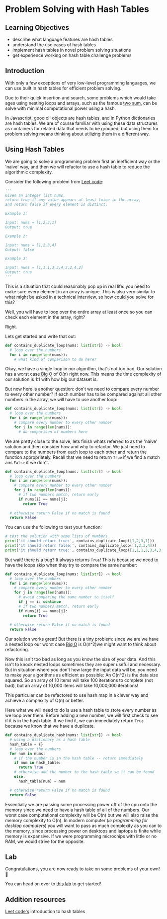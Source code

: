 # Problem Solving with Hash Tables

## Learning Objectives

* describe what language features are hash tables
* understand the use cases of hash tables
* implement hash tables in novel problem solving situations
* get experience working on hash table challenge problems

## Introduction

With only a few exceptions of very low-level programming languages, we can use built in hash tables for efficient problem solving. 

Due to their quick insertion and search, some problems which would take ages using nesting loops and arrays, such as the famous [two sum](https://leetcode.com/problems/two-sum/), can be solve with minimal computational power using a hash.

In Javascript, good ol' objects are hash tables, and in Python dictionaries are hash tables. We are of course familiar with using these data structures as containers for related data that needs to be grouped, but using them for problem solving means thinking about utilizing them in a different way.

## Using Hash Tables 

We are going to solve a programming problem first an inefficient way or the 'naive' way, and then we will refactor to use a hash table to reduce the algorithmic complexity.

Consider the following problem from [Leet code](https://leetcode.com/problems/contains-duplicate/):

```python
'''
Given an integer list nums, 
return true if any value appears at least twice in the array, 
and return false if every element is distinct.

Example 1:

Input: nums = [1,2,3,1]
Output: true

Example 2:

Input: nums = [1,2,3,4]
Output: false

Example 3:

Input: nums = [1,1,1,3,3,4,3,2,4,2]
Output: true
'''
```

This is a situation that could reasonably pop up in real life: you need to make sure every element in an array is unique. This is also very similar to what might be asked in a technical interview, so how could you solve for this?

Well, you will have to loop over the entire array at least once so you can check each element in the array, right? 

Right. 

Lets get started and write that out:

```python
def contains_duplicate_loop(nums: list[str]) -> bool:
  # loop over the numbers
  for i in range(len(nums)):
    # what kind of comparison to do here?
```

Okay, we have a single loop in our algorithm, that's not too bad. Our solution has a worst case [Big O](https://www.bigocheatsheet.com/) of O(n) right now. This means the time complexity of our solution is 1:1 with how big our dataset is. 

But now here is another question: don't we need to compare every number to every other number? If each number has to be compared against all other numbers in the array, we will have to use another loop:

```python
def contains_duplicate_loop(nums: list[str]) -> bool:
  # loop over the numbers
  for i in range(len(nums)):
    # compare every number to every other number
    for j in range(len(nums)):
      # do comparison of numbers here
```

We are pretty close to the solve, lets finish whats referred to as the 'naive' solution and then consider how and why to refactor. We just need to compare to the numbers from each loop to each other and return the function appropriately. Recall that we need to return `True` if we find a match ans `False` if we don't.

```python
def contains_duplicate_loop(nums: list[str]) -> bool:
  # loop over the numbers
  for i in range(len(nums)):
    # compare every number to every other number
    for j in range(len(nums)):
      # if two numbers match, return early
      if nums[i] == nums[j]: 
        return True
  
  # otherwise return False if no match is found
  return False
```

You can use the following to test your function:

```python
# test the solution with some lists of numbers
print('it should return true:', contains_duplicate_loop([1,2,3,1]))
print('it should return false:', contains_duplicate_loop([1,2,3,4]))
print('it should return true:', contains_duplicate_loop([1,1,1,3,3,4,3,2,4,2]))
```

But wait! there is a bug? It always returns `True`! This is because we need to have the loops skip when they try to compare the same number:

```python
def contains_duplicate_loop(nums: list[str]) -> bool:
  # loop over the numbers
  for i in range(len(nums)):
    # compare every number to every other number
    for j in range(len(nums)):
      # avoid comparing the same number to itself
      if j == i: continue
      # if two numbers match, return early
      if nums[i] == nums[j]: 
        return True
  
  # otherwise return False if no match is found
  return False
```

Our solution works great! But there is a tiny problem: since we are we have a nested loop our worst case [Big O](https://www.bigocheatsheet.com/) is O(n^2)we might want to think about refactoring.

Now this isn't too bad as long as you know the size of your data. And this isn't to knock nested loops sometimes they are super useful and necessary. But in situation where you don't how large the input data will be, you need to make your algorithms as efficient as possible: An O(n^2) is the data size squared. So an array of 10 items will take 100 iterations to complete (not bad), but an array of 10,000 items will take 10,000,000 iterations! 

This particular can be refactored to use hash map in a clever way and achieve a complexity of O(n) or better. 

Here what we will need to do is use a hash table to store every number as we loop over them. Before adding a new number, we will first check to see if it is in the hash table. If we find it, we can immediately return `True` because we know that we have a duplicate.

```python
def contains_duplicate_hash(nums: list[str]) -> bool:
  # using a dictionary as a hash table
  hash_table = {}
  # loop over the numbers
  for num in nums:
    # if the number is in the hash table -- return immediately
    if num in hash_table:
      return True
    # otherwise add the number to the hash table so it can be found
    else:
      hash_table[num] = num

  # otherwise return False if no match is found
  return False
```

Essentially we are passing some processing power off of the cpu onto the memory since we need to have a hash table of all of the numbers. Our worst case computational complexity will be O(n) but we will also raise the memory complexity to O(n). In modern computer (_ie programming for desktop computers_) you will want to pass as much complexity as you can to the memory, since processing power on desktops and laptops is finite while memory is expansive. If we were programming microchips with little or no RAM, we would strive for the opposite. 

## Lab

Congratulations, you are now ready to take on some problems of your own! 🥳

You can head on over to [this lab](https://github.com/WDI-SEA/python-hash-table-challenges) to get started! 

## Addition resources

[Leet code's](https://leetcode.com/explore/learn/card/hash-table/) introduction to hash tables